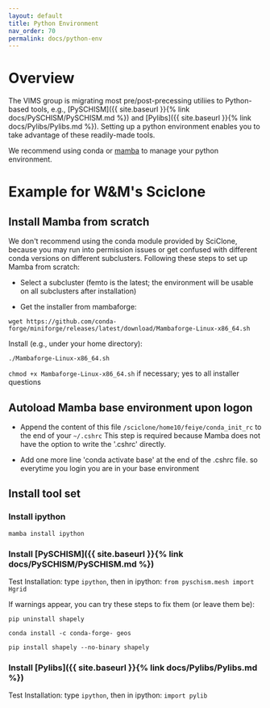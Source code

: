 ```yaml
---
layout: default
title: Python Environment
nav_order: 70
permalink: docs/python-env
---
```


# Overview
The VIMS group is migrating most pre/post-precessing utiliies to Python-based tools,
e.g., [PySCHISM]({{ site.baseurl }}{% link docs/PySCHISM/PySCHISM.md %}) and [Pylibs]({{ site.baseurl }}{% link docs/Pylibs/Pylibs.md %}).
Setting up a python environment enables you to take advantage of these readily-made tools.

We recommend using conda or [mamba](https://github.com/mamba-org/mamba) to manage your python environment.

# Example for W&M's Sciclone
## Install Mamba from scratch
We don't recommend using the conda module provided by SciClone, because you may run into permission issues or get confused with different conda versions on different subclusters.
Following these steps to set up Mamba from scratch:
- Select a subcluster (femto is the latest; the environment will be usable on all subclusters after installation)

- Get the installer from mambaforge:

`wget https://github.com/conda-forge/miniforge/releases/latest/download/Mambaforge-Linux-x86_64.sh`

Install (e.g., under your home directory):

`./Mambaforge-Linux-x86_64.sh`

`chmod +x Mambaforge-Linux-x86_64.sh` if necessary; yes to all installer questions



## Autoload Mamba base environment upon logon

- Append the content of this file `/sciclone/home10/feiye/conda_init_rc` to the end of your `~/.cshrc`
This step is required because Mamba does not have the option to write the '.cshrc' directly.

- Add one more line 'conda activate base' at the end of the .cshrc file.
so everytime you login you are in your base environment 



## Install tool set

### Install ipython

`mamba install ipython`


### Install [PySCHISM]({{ site.baseurl }}{% link docs/PySCHISM/PySCHISM.md %}) 

Test Installation: type `ipython`, then in ipython: `from pyschism.mesh import Hgrid`

If warnings appear, you can try these steps to fix them (or leave them be): 

`pip uninstall shapely`

`conda install -c conda-forge- geos`

`pip install shapely --no-binary shapely`


### Install [Pylibs]({{ site.baseurl }}{% link docs/Pylibs/Pylibs.md %}) 

Test Installation: type `ipython`, then in ipython: `import pylib`
